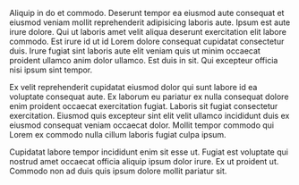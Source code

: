 Aliquip in do et commodo. Deserunt tempor ea eiusmod aute consequat et eiusmod veniam mollit reprehenderit adipisicing laboris aute. Ipsum est aute irure dolore. Qui ut laboris amet velit aliqua deserunt exercitation elit labore commodo. Est irure id ut id Lorem dolore consequat cupidatat consectetur duis. Irure fugiat sint laboris aute elit veniam quis ut minim occaecat proident ullamco anim dolor ullamco. Est duis in sit. Qui excepteur officia nisi ipsum sint tempor.

Ex velit reprehenderit cupidatat eiusmod dolor qui sunt labore id ea voluptate consequat aute. Ex laborum eu pariatur ex nulla consequat dolore enim proident occaecat exercitation fugiat. Laboris sit fugiat consectetur exercitation. Eiusmod quis excepteur sint elit velit ullamco incididunt duis ex eiusmod consequat veniam occaecat dolor. Mollit tempor commodo qui Lorem ex commodo nulla cillum laboris fugiat culpa ipsum.

Cupidatat labore tempor incididunt enim sit esse ut. Fugiat est voluptate qui nostrud amet occaecat officia aliquip ipsum dolor irure. Ex ut proident ut. Commodo non ad duis quis ipsum dolore mollit pariatur sit.